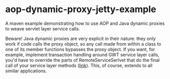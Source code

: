 # aop-dynamic-proxy-jetty-example

A maven example demonstrating how to use AOP and Java dynamic proxies to weave servlet layer service calls. 

Beware! Java dynamic proxies are very explicit in their nature: they only work if code calls the proxy object, so
any call made from within a class to one of its member functions bypasses the proxy object. If you want, for example,
implement transaction handling around GWT service layer calls, you'd have to override the parts of RemoteServiceSerlvet
that do the final call of your service layer methods
([link](https://doanduyhai.wordpress.com/2012/07/29/gwt-rpc-integration-with-spring/)). This, of course, extends to
all similar applications.